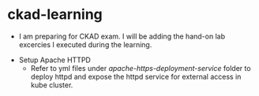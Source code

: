 # ckad-learning
  * I am preparing for CKAD exam. I will be adding the hand-on lab excercies I executed during the learning.  

- Setup Apache HTTPD
  * Refer to yml files under _apache-https-deployment-service_ folder to deploy httpd  and expose the httpd service for external access in kube cluster.
   
